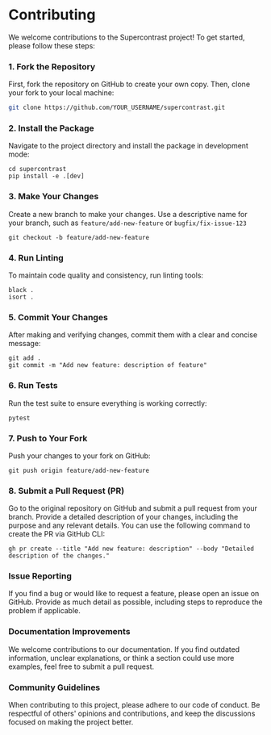 # Contributing

We welcome contributions to the Supercontrast project! To get started, please follow these steps:

### 1. Fork the Repository

First, fork the repository on GitHub to create your own copy. Then, clone your fork to your local machine:

```bash
git clone https://github.com/YOUR_USERNAME/supercontrast.git
```

### 2. Install the Package
Navigate to the project directory and install the package in development mode:

``` 
cd supercontrast
pip install -e .[dev]
```

### 3. Make Your Changes
Create a new branch to make your changes. Use a descriptive name for your branch, such as `feature/add-new-feature` or `bugfix/fix-issue-123`

```
git checkout -b feature/add-new-feature
```

### 4. Run Linting
To maintain code quality and consistency, run linting tools:

```
black .
isort .
```

### 5. Commit Your Changes
After making and verifying changes, commit them with a clear and concise message:

```
git add .
git commit -m "Add new feature: description of feature"
```

### 6. Run Tests
Run the test suite to ensure everything is working correctly:
```
pytest
```

### 7. Push to Your Fork
Push your changes to your fork on GitHub:
```
git push origin feature/add-new-feature
```

### 8. Submit a Pull Request (PR)
Go to the original repository on GitHub and submit a pull request from your branch. Provide a detailed description of your changes, including the purpose and any relevant details. You can use the following command to create the PR via GitHub CLI:

```
gh pr create --title "Add new feature: description" --body "Detailed description of the changes."
```
### Issue Reporting

If you find a bug or would like to request a feature, please open an issue on GitHub. Provide as much detail as possible, including steps to reproduce the problem if applicable.

### Documentation Improvements

We welcome contributions to our documentation. If you find outdated information, unclear explanations, or think a section could use more examples, feel free to submit a pull request.

### Community Guidelines

When contributing to this project, please adhere to our code of conduct. Be respectful of others' opinions and contributions, and keep the discussions focused on making the project better.
